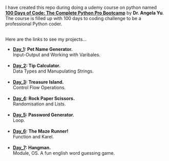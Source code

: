 I have created this repo during doing a udemy course on python named <br>
**[100 Days of Code: The Complete Python Pro Bootcamp](https://www.udemy.com/course/100-days-of-code/)** by **Dr. Angela Yu**. <br>
The course is filled up with 100 days to coding challenge to be a professional Python coder. <br> <br>

Here are the links to see my projects...<br>
- **[Day_1](https://replit.com/@sardaarNiamotullah/petNameGenerator#main.py): Pet Name Generator.** <br>
Input-Output and Working with Varibales. <br> <br>
- **[Day_2](https://replit.com/@sardaarNiamotullah/tipCalculator#main.py): Tip Calculator.** <br>
Data Types and Manupulating Strings. <br> <br>
- **[Day_3](https://replit.com/@sardaarNiamotullah/treasureIsland#main.py): Treasure Island.** <br>
Control Flow Operations. <br> <br>
- **[Day_4](https://replit.com/@sardaarNiamotullah/rockPaperScissors#main.py): Rock Paper Scissors.** <br>
Randomisation and Lists. <br> <br>
- **[Day_5](https://replit.com/@sardaarNiamotullah/passwordGenerator#main.py): Password Generator.** <br>
Loop. <br> <br>
- **[Day_6](https://reeborg.ca/reeborg.html?lang=en&mode=python&menu=worlds%2Fmenus%2Freeborg_intro_en.json&name=Maze&url=worlds%2Ftutorial_en%2Fmaze1.json): The Maze Runner!** <br>
Function and Karel. <br> <br>
- **[Day_7](https://replit.com/@sardaarNiamotullah/hangman#main.py): Hangman.** <br>
Module, OS. A fun english word guessing game.

[//]: # (Takeaway Keywords)
<!--
* f-string: print(f"adhfei {variable}")
* format: twoDecimalPointAfterNumber = "{:.2f}".format(variable)
* lower(): string.lower() // "RATUL".lower() = "ratul"
* count(): string.count() // "niamotullahRatul".count(a) = 3
* print("""
""")
* randomisation: import random // variable = random.randint(1,10) // variable = random.random()
* randomisation: variable = random.choice(listName) // it will return a random value from list.
* from os import system // system('clear'): to clear the console.

-->